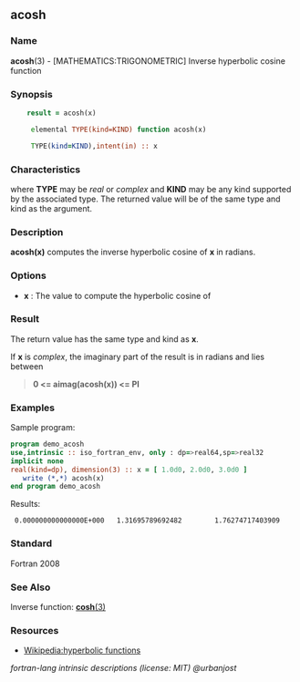 ## acosh

### **Name**

**acosh**(3) - \[MATHEMATICS:TRIGONOMETRIC\] Inverse hyperbolic cosine function

### **Synopsis**
```fortran
    result = acosh(x)
```
```fortran
     elemental TYPE(kind=KIND) function acosh(x)

     TYPE(kind=KIND),intent(in) :: x
```
### **Characteristics**

where **TYPE** may be _real_ or _complex_ and **KIND** may be any kind supported
by the associated type. The returned value will be of the same type and kind as
the argument.

### **Description**

**acosh(x)** computes the inverse hyperbolic cosine of **x** in radians.

### **Options**

- **x**
  : The value to compute the hyperbolic cosine of

### **Result**

The return value has the same type and kind as **x**.

If **x** is _complex_, the imaginary part of the result is in radians and
lies between

> **0 \<= aimag(acosh(x)) \<= PI**

### **Examples**

Sample program:
```fortran
program demo_acosh
use,intrinsic :: iso_fortran_env, only : dp=>real64,sp=>real32
implicit none
real(kind=dp), dimension(3) :: x = [ 1.0d0, 2.0d0, 3.0d0 ]
   write (*,*) acosh(x)
end program demo_acosh
```
Results:
```text
 0.000000000000000E+000   1.31695789692482        1.76274717403909
```
### **Standard**

Fortran 2008

### **See Also**
Inverse function: [**cosh**(3)](#cosh)

### **Resources**
- [Wikipedia:hyperbolic functions](https://en.wikipedia.org/wiki/Hyperbolic_functions)

 _fortran-lang intrinsic descriptions (license: MIT) \@urbanjost_
